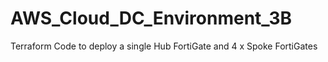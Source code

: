 # AWS_Cloud_DC_Environment_3B
Terraform Code to deploy a single Hub FortiGate and 4 x Spoke FortiGates
